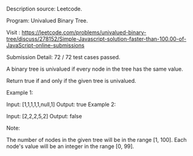 Description source: Leetcode.

Program: Univalued Binary Tree.

Visit : https://leetcode.com/problems/univalued-binary-tree/discuss/278152/Simple-Javascript-solution-faster-than-100.00-of-JavaScript-online-submissions

Submission Detail: 72 / 72 test cases passed.

A binary tree is univalued if every node in the tree has the same value.

Return true if and only if the given tree is univalued.

Example 1:

Input: [1,1,1,1,1,null,1]
Output: true
Example 2:

Input: [2,2,2,5,2]
Output: false

Note:

The number of nodes in the given tree will be in the range [1, 100].
Each node's value will be an integer in the range [0, 99].
